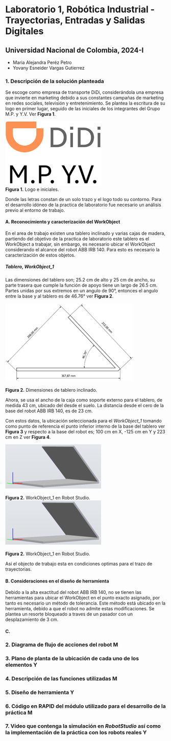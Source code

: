 # Laboratorio 1, Robótica Industrial - Trayectorias, Entradas y Salidas Digitales
## Universidad Nacional de Colombia, 2024-I

* Maria Alejandra Peréz Petro
* Yovany Esneider Vargas Gutierrez

### 1. Descripción de la solución planteada

Se escoge como empresa de transporte DiDi, considerándola una empresa que invierte en marketing debido a sus constantes campañas de marketing en redes sociales, televisión y entretenimiento. Se plantea la escritura de su logo en primer lugar, seguido de las iniciales de los integrantes del Grupo M.P. y Y.V. Ver **Figura 1**.

<span><img id="Fig_1" src="Imágenes/Logo.png" width="300"/>
<label for = "Fig_1" ><br><b>Figura 1.</b> Logo e iniciales.</label>

Donde las letras constan de un solo trazo y el logo todo su contorno. Para el desarrollo idóneo de la practica de laboratorio fue necesario un análisis previo al entorno de trabajo.   

#### A. Reconocimiento y caracterización del WorkObject

En el area de trabajo existen una tablero inclinado y varias cajas de madera, partiendo del objetivo de la practica de laboratorio este tablero es el WorkObject a trabajar, sin embargo, es necesario ubicar el WorkObject considerando el alcance del robot ABB IRB 140. Para esto es necesario la caracterización de estos objetos.

##### Tablero, WorkObject_1

Las dimensiones del tablero son; 25.2 cm de alto y 25 cm de ancho, su parte trasera que cumple la función de apoyo tiene un largo de 26.5 cm. Partes unidas por sus extremos en un angulo de 90°, entonces el angulo entre la base y al tablero es de 46.76° ver **Figura 2**.

<span><img id="Fig_2" src="Imágenes/Board.png" width="400"/><br>
<label for = "Fig_2" ><br><b>Figura 2.</b> Dimensiones de tablero inclinado.</label></span>

Ahora, se usa el ancho de la caja como soporte externo para el tablero, de medida 43 cm, ubicado del desde el suelo. La distancia desde el cero de la base del robot ABB IRB 140, es de 23 cm.

Con estos datos, la ubicación seleccionada para el *WorkObject_1* tomando como punto de referencia el punto inferior interno de la base del tablero ver **Figura 3** y respecto a la base del robot es; 100 cm en X, -125 cm en Y y 223 cm en Z ver **Figura 4**.

<span><img id="Fig_3" src="Imágenes/WorkObject_1.png" width="300"/><br>
<label for = "Fig_3" ><br><b>Figura 2.</b> WorkObject_1 en Robot Studio.</label></span>
<span><img id="Fig_4" src="Imágenes/WorkObject_1.png" width="300"/><br>
<label for = "Fig_4" ><br><b>Figura 2.</b> WorkObject_1 en Robot Studio.</label></span>

Así el objecto de trabajo esta en condiciones optimas para el trazo de trayectorias.

#### B. Consideraciones en el diseño de herramienta

Debido a la alta exactitud del robot ABB IRB 140, no se tienen las herramientas para ubicar el WorkObject en el punto exacto asignado, por tanto es necesario un método de tolerancia. Este método está ubicado en la herramienta, debido a que el robot no admite estas modificaciones. Se plantea un resorte bloqueado a traves de un pasador con un desplazamiento de 3 cm.



#### C. 

### 2. Diagrama de flujo de acciones del robot M 



### 3. Plano de planta de la ubicación de cada uno de los elementos Y
### 4. Descripción de las funciones utilizadas M
### 5. Diseño de herramienta Y
### 6. Código en RAPID del módulo utilizado para el desarrollo de la práctica M
### 7. Vídeo que contenga la simulación en _RobotStudio_ así como la implementación de la práctica con los robots reales Y
